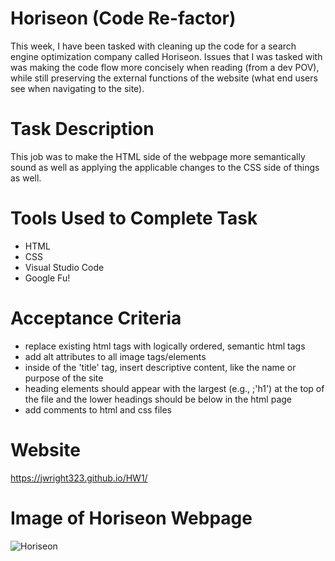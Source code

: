 # Horiseon (Code Re-factor)
This week, I have been tasked with cleaning up the code for a search engine optimization company called Horiseon. Issues that I was tasked with was making the code flow more concisely when reading (from a dev POV), while still preserving the external functions of the website (what end users see when navigating to the site).

# Task Description
This job was to make the HTML side of the webpage more semantically sound as well as applying the applicable changes to the CSS side of things as well.

# Tools Used to Complete Task
* HTML
*  CSS
* Visual Studio Code
* Google Fu!
  
# Acceptance Criteria
* replace existing html tags with logically ordered, semantic html tags
* add alt attributes to all image tags/elements
* inside of the 'title' tag, insert descriptive content, like the name or purpose of the site
* heading elements should appear with the largest (e.g., ;'h1') at the top of the file and the lower headings should be below in the html page
* add comments to html and css files
  
# Website
https://jwright323.github.io/HW1/

# Image of Horiseon Webpage
![Horiseon](https://github.com/JerronM/code-refractor/blob/master/horiseon.png)

